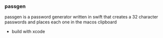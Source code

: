 ### passgen

passgen is a password generator written in swift that creates a 32 character passwords and places each one in the macos clipboard

* build with xcode 
